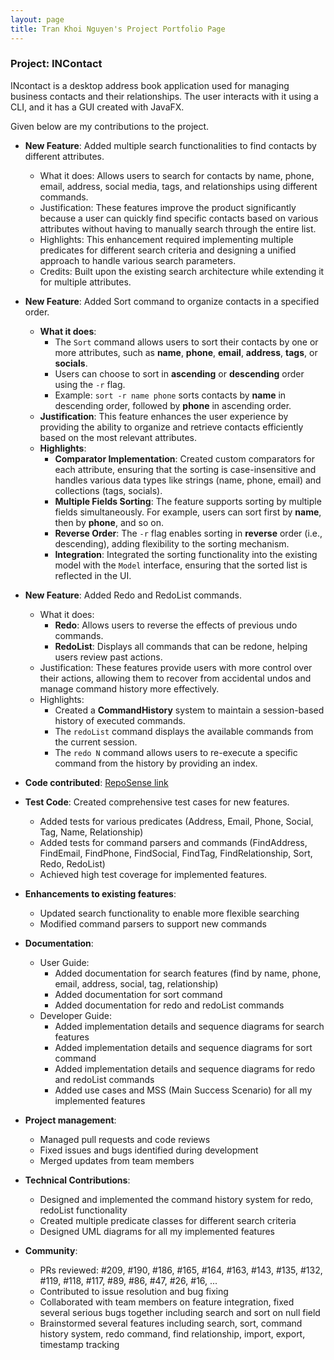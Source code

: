 ```yaml
---
layout: page
title: Tran Khoi Nguyen's Project Portfolio Page
---
```


### Project: INContact

INcontact is a desktop address book application used for managing business contacts and their relationships. The user interacts with it using a CLI, and it has a GUI created with JavaFX.

Given below are my contributions to the project.

* **New Feature**: Added multiple search functionalities to find contacts by different attributes.
  * What it does: Allows users to search for contacts by name, phone, email, address, social media, tags, and relationships using different commands.
  * Justification: These features improve the product significantly because a user can quickly find specific contacts based on various attributes without having to manually search through the entire list.
  * Highlights: This enhancement required implementing multiple predicates for different search criteria and designing a unified approach to handle various search parameters.
  * Credits: Built upon the existing search architecture while extending it for multiple attributes.

* **New Feature**: Added Sort command to organize contacts in a specified order.
  * **What it does**:
    * The `Sort` command allows users to sort their contacts by one or more attributes, such as **name**, **phone**, **email**, **address**, **tags**, or **socials**.
    * Users can choose to sort in **ascending** or **descending** order using the `-r` flag.
    * Example: `sort -r name phone` sorts contacts by **name** in descending order, followed by **phone** in ascending order.
  * **Justification**: This feature enhances the user experience by providing the ability to organize and retrieve contacts efficiently based on the most relevant attributes.
  * **Highlights**:
    * **Comparator Implementation**: Created custom comparators for each attribute, ensuring that the sorting is case-insensitive and handles various data types like strings (name, phone, email) and collections (tags, socials).
    * **Multiple Fields Sorting**: The feature supports sorting by multiple fields simultaneously. For example, users can sort first by **name**, then by **phone**, and so on.
    * **Reverse Order**: The `-r` flag enables sorting in **reverse** order (i.e., descending), adding flexibility to the sorting mechanism.
    * **Integration**: Integrated the sorting functionality into the existing model with the `Model` interface, ensuring that the sorted list is reflected in the UI.

* **New Feature**: Added Redo and RedoList commands.
  * What it does:
    * **Redo**: Allows users to reverse the effects of previous undo commands.
    * **RedoList**: Displays all commands that can be redone, helping users review past actions.
  * Justification: These features provide users with more control over their actions, allowing them to recover from accidental undos and manage command history more effectively.
  * Highlights:
    * Created a **CommandHistory** system to maintain a session-based history of executed commands.
    * The `redoList` command displays the available commands from the current session.
    * The `redo N` command allows users to re-execute a specific command from the history by providing an index.


* **Code contributed**: [RepoSense link](https://nus-cs2103-ay2425s2.github.io/tp-dashboard/?search=&sort=totalCommits%20dsc&sortWithin=totalCommits%20dsc&timeframe=commit&mergegroup=&groupSelect=groupByAuthors&breakdown=true&checkedFileTypes=docs~functional-code~test-code~other&since=2025-02-21&tabOpen=true&tabType=authorship&tabAuthor=TrKNguyen&tabRepo=AY2425S2-CS2103T-T09-1%2Ftp%5Bmaster%5D&authorshipIsMergeGroup=false&authorshipFileTypes=docs~functional-code~test-code&authorshipIsBinaryFileTypeChecked=false&authorshipIsIgnoredFilesChecked=false)

* **Test Code**: Created comprehensive test cases for new features.
  * Added tests for various predicates (Address, Email, Phone, Social, Tag, Name, Relationship)
  * Added tests for command parsers and commands (FindAddress, FindEmail, FindPhone, FindSocial, FindTag, FindRelationship, Sort, Redo, RedoList)
  * Achieved high test coverage for implemented features.

* **Enhancements to existing features**:
  * Updated search functionality to enable more flexible searching
  * Modified command parsers to support new commands

* **Documentation**:
  * User Guide:
    * Added documentation for search features (find by name, phone, email, address, social, tag, relationship)
    * Added documentation for sort command
    * Added documentation for redo and redoList commands
  * Developer Guide:
    * Added implementation details and sequence diagrams for search features
    * Added implementation details and sequence diagrams for sort command
    * Added implementation details and sequence diagrams for redo and redoList commands
    * Added use cases and MSS (Main Success Scenario) for all my implemented features

* **Project management**:
  * Managed pull requests and code reviews
  * Fixed issues and bugs identified during development
  * Merged updates from team members
  
* **Technical Contributions**:
  * Designed and implemented the command history system for redo, redoList functionality
  * Created multiple predicate classes for different search criteria
  * Designed UML diagrams for all my implemented features

* **Community**:
  * PRs reviewed: #209, #190, #186, #165, #164, #163, #143, #135, #132, #119, #118, #117, #89, #86, #47, #26, #16, ...
  * Contributed to issue resolution and bug fixing
  * Collaborated with team members on feature integration, fixed several serious bugs together including search and sort on null field
  * Brainstormed several features including search, sort, command history system, redo command, find relationship, import, export, timestamp tracking